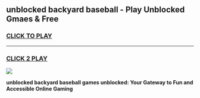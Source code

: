 
## unblocked backyard baseball - Play Unblocked Gmaes & Free
<h3>
<a href="https://news.freeplayer.one?title=unblocked_backyard_baseball&ref=16F">CLICK TO PLAY</a></h3>
<hr>

<h3>
<a href="https://news.freeplayer.one?title=unblocked_backyard_baseball&ref=16F">CLICK 2 PLAY</a>
  
</h3>

<a href="https://news.freeplayer.one?title=unblocked_backyard_baseball&ref=16F/"><img src="https://clearcache.store/games.png"></a>


**unblocked backyard baseball games unblocked: Your Gateway to Fun and Accessible Online Gaming**
